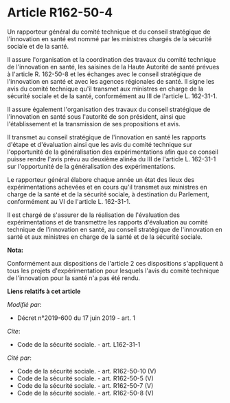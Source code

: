# Article R162-50-4

Un rapporteur général du comité technique et du conseil stratégique de l'innovation en santé est nommé par les ministres
chargés de la sécurité sociale et de la santé. 

Il assure l'organisation et la coordination des travaux du comité technique de l'innovation en santé, les saisines de la
Haute Autorité de santé prévues à l'article R. 162-50-8 et les échanges avec le conseil stratégique de l'innovation en santé
et avec les agences régionales de santé. Il signe les avis du comité technique qu'il transmet aux ministres en charge de la
sécurité sociale et de la santé, conformément au III de l'article L. 162-31-1. 

Il assure également l'organisation des travaux du conseil stratégique de l'innovation en santé sous l'autorité de son
président, ainsi que l'établissement et la transmission de ses propositions et avis. 

Il transmet au conseil stratégique de l'innovation en santé les rapports d'étape et d'évaluation ainsi que les avis du comité
technique sur l'opportunité de la généralisation des expérimentations afin que ce conseil puisse rendre l'avis prévu au
deuxième alinéa du III de l'article L. 162-31-1 sur l'opportunité de la généralisation des expérimentations. 

Le rapporteur général élabore chaque année un état des lieux des expérimentations achevées et en cours qu'il transmet aux
ministres en charge de la santé et de la sécurité sociale, à destination du Parlement, conformément au VI de l'article L.
162-31-1. 

Il est chargé de s'assurer de la réalisation de l'évaluation des expérimentations et de transmettre les rapports d'évaluation
au comité technique de l'innovation en santé, au conseil stratégique de l'innovation en santé et aux ministres en charge de
la santé et de la sécurité sociale.

**Nota:**

Conformément aux dispositions de l'article 2 ces dispositions s'appliquent à tous les projets d'expérimentation pour lesquels
l'avis du comité technique de l'innovation pour la santé n'a pas été rendu.

**Liens relatifs à cet article**

_Modifié par_:

  - Décret n°2019-600 du 17 juin 2019 - art. 1

_Cite_:

  - Code de la sécurité sociale. - art. L162-31-1

_Cité par_:

  - Code de la sécurité sociale. - art. R162-50-10 (V)
  - Code de la sécurité sociale. - art. R162-50-5 (V)
  - Code de la sécurité sociale. - art. R162-50-7 (V)
  - Code de la sécurité sociale. - art. R162-50-8 (V)
